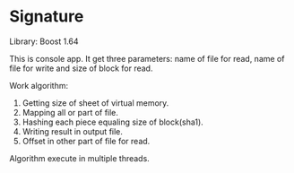 # Signature
Library: Boost 1.64

This is console app. It get three parameters: name of file for read, name of file for write and size of block for read.

Work algorithm:  
1. Getting size of sheet of virtual memory.  
2. Mapping all or part of file.  
3. Hashing each piece equaling size of block(sha1).  
4. Writing result in output file.  
5. Offset in other part of file for read.

Algorithm execute in multiple threads.
